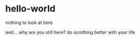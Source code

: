 # hello-world
nothing to look at here

well...
why are you still here?
do somthing better with your life
